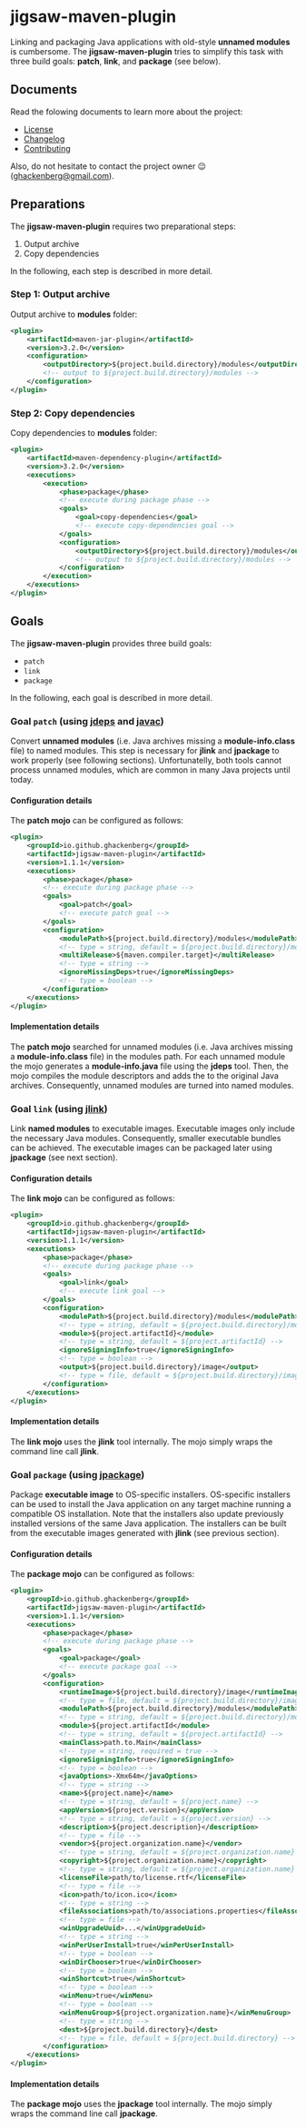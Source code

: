 # jigsaw-maven-plugin

Linking and packaging Java applications with old-style **unnamed modules** is cumbersome.
The **jigsaw-maven-plugin** tries to simplify this task with three build goals: **patch**, **link**, and **package** (see below).

## Documents

Read the folowing documents to learn more about the project:

* [License](./LICENSE.md)
* [Changelog](./CHANGELOG.md)
* [Contributing](./CONTRIBUTING.md)

Also, do not hesitate to contact the project owner 😉 (ghackenberg@gmail.com).

## Preparations

The **jigsaw-maven-plugin** requires two preparational steps:

1. Output archive
2. Copy dependencies

In the following, each step is described in more detail.

### Step 1: Output archive

Output archive to **modules** folder:

```xml
<plugin>
    <artifactId>maven-jar-plugin</artifactId>
    <version>3.2.0</version>
    <configuration>
        <outputDirectory>${project.build.directory}/modules</outputDirectory>
        <!-- output to ${project.build.directory}/modules -->
    </configuration>
</plugin>
```

### Step 2: Copy dependencies

Copy dependencies to **modules** folder:

```xml
<plugin>
    <artifactId>maven-dependency-plugin</artifactId>
    <version>3.2.0</version>
    <executions>
        <execution>
            <phase>package</phase>
            <!-- execute during package phase -->
            <goals>
                <goal>copy-dependencies</goal>
                <!-- execute copy-dependencies goal -->
            </goals>
            <configuration>
                <outputDirectory>${project.build.directory}/modules</outputDirectory>
                <!-- output to ${project.build.directory}/modules -->
            </configuration>
        </execution>
    </executions>
</plugin>
```

## Goals

The **jigsaw-maven-plugin** provides three build goals:

* `patch`
* `link`
* `package`

In the following, each goal is described in more detail.

### Goal `patch` (using [jdeps](https://docs.oracle.com/en/java/javase/16/docs/specs/man/jdeps.html) and [javac](https://docs.oracle.com/en/java/javase/16/docs/specs/man/javac.html))

Convert **unnamed modules** (i.e. Java archives missing a **module-info.class** file) to named modules. This step is necessary for **jlink** and **jpackage** to work properly (see following sections). Unfortunatelly, both tools cannot process unnamed modules, which are common in many Java projects until today.

#### Configuration details

The **patch mojo** can be configured as follows:

```xml
<plugin>
    <groupId>io.github.ghackenberg</groupId>
    <artifactId>jigsaw-maven-plugin</artifactId>
    <version>1.1.1</version>
    <executions>
        <phase>package</phase>
        <!-- execute during package phase -->
        <goals>
            <goal>patch</goal>
            <!-- execute patch goal -->
        </goals>
        <configuration>
            <modulePath>${project.build.directory}/modules</modulePath>
            <!-- type = string, default = ${project.build.directory}/modules -->
            <multiRelease>${maven.compiler.target}</multiRelease>
            <!-- type = string -->
            <ignoreMissingDeps>true</ignoreMissingDeps>
            <!-- type = boolean -->
        </configuration>
    </executions>
</plugin>
```

#### Implementation details

The **patch mojo** searched for unnamed modules (i.e. Java archives missing a **module-info.class** file) in the modules path. For each unnamed module the mojo generates a **module-info.java** file using the **jdeps** tool. Then, the mojo compiles the module descriptors and adds the to the original Java archives. Consequently, unnamed modules are turned into named modules.

### Goal `link` (using [jlink](https://docs.oracle.com/en/java/javase/16/docs/specs/man/jlink.html))

Link **named modules** to executable images. Executable images only include the necessary Java modules. Consequently, smaller executable bundles can be achieved. The executable images can be packaged later using **jpackage** (see next section).

#### Configuration details

The **link mojo** can be configured as follows:

```xml
<plugin>
    <groupId>io.github.ghackenberg</groupId>
    <artifactId>jigsaw-maven-plugin</artifactId>
    <version>1.1.1</version>
    <executions>
        <phase>package</phase>
        <!-- execute during package phase -->
        <goals>
            <goal>link</goal>
            <!-- execute link goal -->
        </goals>
        <configuration>
            <modulePath>${project.build.directory}/modules</modulePath>
            <!-- type = string, default = ${project.build.directory}/modules -->
            <module>${project.artifactId}</module>
            <!-- type = string, default = ${project.artifactId} -->
            <ignoreSigningInfo>true</ignoreSigningInfo>
            <!-- type = boolean -->
            <output>${project.build.directory}/image</output>
            <!-- type = file, default = ${project.build.directory}/image -->
        </configuration>
    </executions>
</plugin>
```

#### Implementation details

The **link mojo** uses the **jlink** tool internally. The mojo simply wraps the command line call **jlink**.

### Goal `package` (using [jpackage](https://docs.oracle.com/en/java/javase/16/docs/specs/man/jpackage.html))

Package **executable image** to OS-specific installers. OS-specific installers can be used to install the Java application on any target machine running a compatible OS installation. Note that the installers also update previously installed versions of the same Java application. The installers can be built from the executable images generated with **jlink** (see previous section).

#### Configuration details

The **package mojo** can be configured as follows:

```xml
<plugin>
    <groupId>io.github.ghackenberg</groupId>
    <artifactId>jigsaw-maven-plugin</artifactId>
    <version>1.1.1</version>
    <executions>
        <phase>package</phase>
        <!-- execute during package phase -->
        <goals>
            <goal>package</goal>
            <!-- execute package goal -->
        </goals>
        <configuration>
            <runtimeImage>${project.build.directory}/image</runtimeImage>
            <!-- type = file, default = ${project.build.directory}/image -->
            <modulePath>${project.build.directory}/modules</modulePath>
            <!-- type = string, default = ${project.build.directory}/modules -->
            <module>${project.artifactId</module>
            <!-- type = string, default = ${project.artifactId} -->
            <mainClass>path.to.Main</mainClass>
            <!-- type = string, required = true -->
            <ignoreSigningInfo>true</ignoreSigningInfo>
            <!-- type = boolean -->
            <javaOptions>-Xmx64m</javaOptions>
            <!-- type = string -->
            <name>${project.name}</name>
            <!-- type = string, default = ${project.name} -->
            <appVersion>${project.version}</appVersion>
            <!-- type = string, default = ${project.version} -->
            <description>${project.description}</description>
            <!-- type = file -->
            <vendor>${project.organization.name}</vendor>
            <!-- type = string, default = ${project.organization.name} -->
            <copyright>${project.organization.name}</copyright>
            <!-- type = string, default = ${project.organization.name} -->
            <licenseFile>path/to/license.rtf</licenseFile>
            <!-- type = file -->
            <icon>path/to/icon.ico</icon>
            <!-- type = string -->
            <fileAssociations>path/to/associations.properties</fileAssociations>
            <!-- type = file -->
            <winUpgradeUuid>...</winUpgradeUuid>
            <!-- type = string -->
            <winPerUserInstall>true</winPerUserInstall>
            <!-- type = boolean -->
            <winDirChooser>true</winDirChooser>
            <!-- type = boolean -->
            <winShortcut>true</winShortcut>
            <!-- type = boolean -->
            <winMenu>true</winMenu>
            <!-- type = boolean -->
            <winMenuGroup>${project.organization.name}</winMenuGroup>
            <!-- type = string -->
            <dest>${project.build.directory}</dest>
            <!-- type = file, default = ${project.build.directory} -->
        </configuration>
    </executions>
</plugin>
```

#### Implementation details

The **package mojo** uses the **jpackage** tool internally. The mojo simply wraps the command line call **jpackage**.
